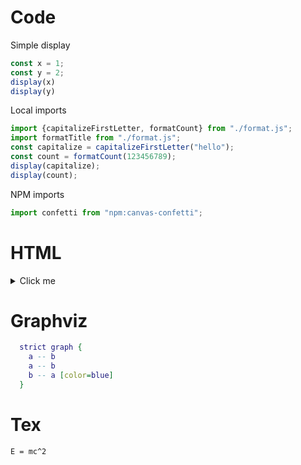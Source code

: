 # Code

Simple display

```js echo
const x = 1;
const y = 2;
display(x)
display(y)
```

Local imports

```js echo
import {capitalizeFirstLetter, formatCount} from "./format.js";
import formatTitle from "./format.js";
const capitalize = capitalizeFirstLetter("hello");
const count = formatCount(123456789);
display(capitalize);
display(count);
```

NPM imports

```js echo
import confetti from "npm:canvas-confetti";
```

# HTML

<details>
  <summary>Click me</summary>
  This text is not visible by default.
</details>


# Graphviz

```dot echo
  strict graph { 
    a -- b
    a -- b
    b -- a [color=blue]
  }
```

# Tex

```tex
E = mc^2
```

